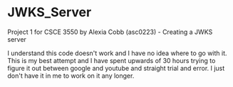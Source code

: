 # JWKS_Server
Project 1 for CSCE 3550 by Alexia Cobb (asc0223) - Creating a JWKS server

I understand this code doesn't work and I have no idea where to go with it.
This is my best attempt and I have spent upwards of 30 hours trying to figure it out between google and youtube and straight trial and error.
I just don't have it in me to work on it any longer.